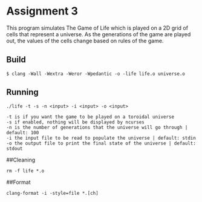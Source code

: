 # Assignment 3

This program simulates The Game of Life which is played on a 2D grid of cells
that represent a universe. As the generations of the game are played out, 
the values of the cells change based on rules of the game. 

## Build

	$ clang -Wall -Wextra -Weror -Wpedantic -o -life life.o universe.o	
	
## Running
	
	./life -t -s -n <input> -i <input> -o <input>
	
	-t is if you want the game to be played on a toroidal universe
	-s if enabled, nothing will be displayed by ncurses
	-n is the number of generations that the universe will go through | default: 100
	-i the input file to be read to populate the universe | default: stdin
	-o the output file to print the final state of the universe | default: stdout

##Cleaning

	rm -f life *.o

##Format
	
	clang-format -i -style=file *.[ch]
